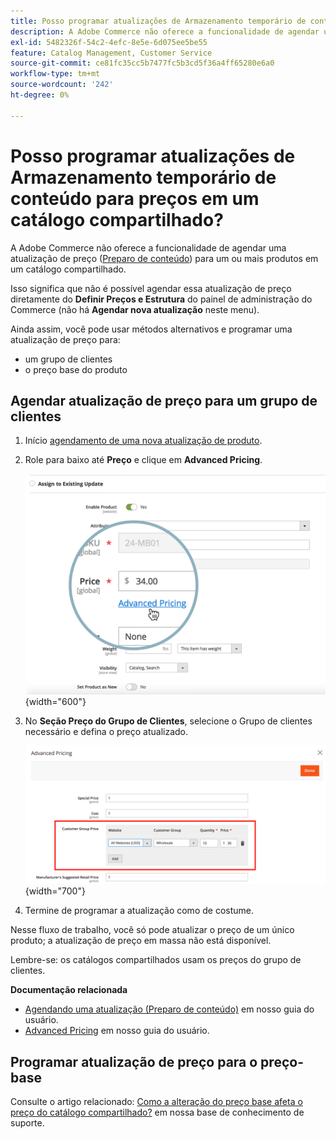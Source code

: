 ```yaml
---
title: Posso programar atualizações de Armazenamento temporário de conteúdo para preços em um catálogo compartilhado?
description: A Adobe Commerce não oferece a funcionalidade de agendar uma atualização de preço ([Preparo de conteúdo](https://experienceleague.adobe.com/docs/commerce-admin/content-design/staging/content-staging.html)) para um ou mais produtos em um catálogo compartilhado.
exl-id: 5482326f-54c2-4efc-8e5e-6d075ee5be55
feature: Catalog Management, Customer Service
source-git-commit: ce81fc35cc5b7477fc5b3cd5f36a4ff65280e6a0
workflow-type: tm+mt
source-wordcount: '242'
ht-degree: 0%

---
```


# Posso programar atualizações de Armazenamento temporário de conteúdo para preços em um catálogo compartilhado?

A Adobe Commerce não oferece a funcionalidade de agendar uma atualização de preço ([Preparo de conteúdo](https://experienceleague.adobe.com/docs/commerce-admin/content-design/staging/content-staging.html)) para um ou mais produtos em um catálogo compartilhado.

Isso significa que não é possível agendar essa atualização de preço diretamente do **Definir Preços e Estrutura** do painel de administração do Commerce (não há **Agendar nova atualização** neste menu).

Ainda assim, você pode usar métodos alternativos e programar uma atualização de preço para:

* um grupo de clientes
* o preço base do produto

## Agendar atualização de preço para um grupo de clientes

1. Início [agendamento de uma nova atualização de produto](https://experienceleague.adobe.com/docs/commerce-admin/content-design/staging/content-staging-scheduled-update.html).
1. Role para baixo até **Preço** e clique em **Advanced Pricing**.

   ![advanced_price.png](assets/advanced_pricing.png){width="600"}

1. No **Seção Preço do Grupo de Clientes**, selecione o Grupo de clientes necessário e defina o preço atualizado.

   ![customer_group_price.png](assets/customer_group_price.png){width="700"}

1. Termine de programar a atualização como de costume.

Nesse fluxo de trabalho, você só pode atualizar o preço de um único produto; a atualização de preço em massa não está disponível.

Lembre-se: os catálogos compartilhados usam os preços do grupo de clientes.

**Documentação relacionada**

* [Agendando uma atualização (Preparo de conteúdo)](https://experienceleague.adobe.com/docs/commerce-admin/content-design/staging/content-staging-scheduled-update.html) em nosso guia do usuário.
* [Advanced Pricing](https://experienceleague.adobe.com/docs/commerce-admin/catalog/products/pricing/pricing-advanced.html) em nosso guia do usuário.

## Programar atualização de preço para o preço-base

Consulte o artigo relacionado: [Como a alteração do preço base afeta o preço do catálogo compartilhado?](/help/faq/general/base-price-change-affect-on-shared-catalog-price.md) em nossa base de conhecimento de suporte.

